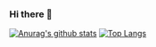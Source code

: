 ### Hi there 👋

[![Anurag's github stats](https://github-readme-stats.vercel.app/api?username=eunhyeok8903)](https://github.com/anuraghazra/github-readme-stats)
[![Top Langs](https://github-readme-stats.vercel.app/api/top-langs/?username=eunhyeok8903&layout=compact)](https://github.com/anuraghazra/github-readme-stats)
<!--
**eunhyeok8903/eunhyeok8903** is a ✨ _special_ ✨ repository because its `README.md` (this file) appears on your GitHub profile.

Here are some ideas to get you started:

- 🔭 I’m currently working on ...
- 🌱 I’m currently learning ...
- 👯 I’m looking to collaborate on ...
- 🤔 I’m looking for help with ...
- 💬 Ask me about ...
- 📫 How to reach me: ...
- 😄 Pronouns: ...
- ⚡ Fun fact: ...
-->

